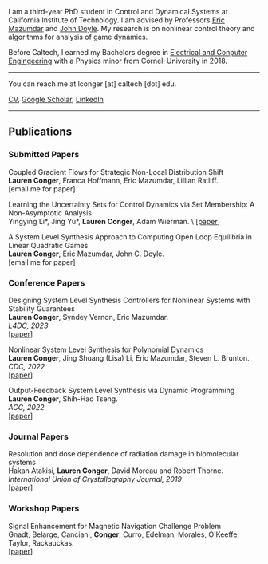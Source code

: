 I am a third-year PhD student in Control and Dynamical Systems at California Institute of Technology. I am advised by Professors [Eric Mazumdar](http://users.cms.caltech.edu/~mazumdar/) and [John Doyle](https://eas.caltech.edu/people/doyle). 
My research is on nonlinear control theory and algorithms for analysis of game dynamics.

Before Caltech, I earned my Bachelors degree in [Electrical and Conputer Engingeering](https://www.ece.cornell.edu/ece) with a Physics minor from Cornell University in 2018.

---
You can reach me at lconger [at] caltech [dot] edu.
 
<a href="https://leconger.github.io/pdf/Resume_Nov_2022.pdf" target="_blank">CV</a>, [Google Scholar](https://scholar.google.com/citations?hl=en&user=Iv6uAdMAAAAJ), [LinkedIn](https://www.linkedin.com/in/lauren-conger-82096216a/)
<!-- Remove above link if you don't want to attibute -->

---

## Publications 

### Submitted Papers
Coupled Gradient Flows for Strategic Non-Local Distribution Shift \
**Lauren Conger**, Franca Hoffmann, Eric Mazumdar, Lillian Ratliff. \
[email me for paper]

Learning the Uncertainty Sets for Control Dynamics via Set Membership: A Non-Asymptotic Analysis \
Yingying Li*, Jing Yu*, **Lauren Conger**, Adam Wierman. \ 
[[paper](https://yingying.li/files/set_membership_stat_analysis_ver2.pdf)]

A System Level Synthesis Approach to Computing Open Loop Equilibria in Linear Quadratic Games \
**Lauren Conger**, Eric Mazumdar, John C. Doyle. \
[email me for paper]

### Conference Papers
Designing System Level Synthesis Controllers for Nonlinear Systems with Stability Guarantees \
**Lauren Conger**, Syndey Vernon, Eric Mazumdar. \
_L4DC, 2023_ \
[[paper](https://arxiv.org/abs/2212.03923)]

Nonlinear System Level Synthesis for Polynomial Dynamics \
**Lauren Conger**, Jing Shuang (Lisa) Li, Eric Mazumdar, Steven L. Brunton. \
_CDC, 2022_ \
[[paper](https://arxiv.org/abs/2205.02187)]

Output-Feedback System Level Synthesis via Dynamic Programming\
**Lauren Conger**, Shih-Hao Tseng. \
_ACC, 2022_ \
[[paper](https://arxiv.org/abs/2111.00098)]

### Journal Papers
Resolution and dose dependence of radiation damage in biomolecular systems \
Hakan Atakisi, **Lauren Conger**, David Moreau and Robert Thorne. \
_International Union of Crystallography Journal, 2019_ \
[[paper](https://journals.iucr.org/m/issues/2019/06/00/jt5036/index.html)]

### Workshop Papers
Signal Enhancement for Magnetic Navigation Challenge Problem \
Gnadt, Belarge, Canciani, **Conger**, Curro, Edelman, Morales, O'Keeffe, Taylor, Rackauckas. \
[[paper](https://arxiv.org/pdf/2007.12158.pdf)]
